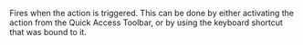 Fires when the action is triggered. This can be done by either activating the action from the Quick Access Toolbar, or by using the keyboard shortcut that was bound to it.
